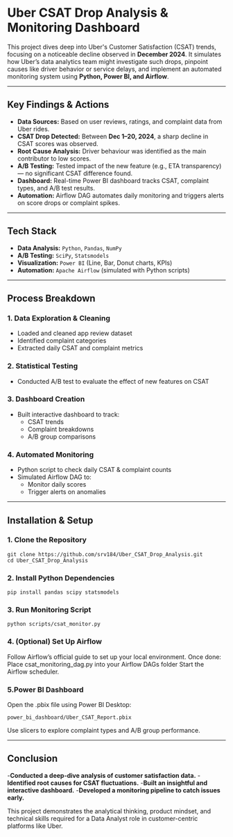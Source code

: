 # Uber CSAT Drop Analysis & Monitoring Dashboard

This project dives deep into Uber's Customer Satisfaction (CSAT) trends, focusing on a noticeable decline observed in **December 2024**. It simulates how Uber’s data analytics team might investigate such drops, pinpoint causes like driver behavior or service delays, and implement an automated monitoring system using **Python, Power BI, and Airflow**.

---

## Key Findings & Actions

- **Data Sources:** Based on user reviews, ratings, and complaint data from Uber rides.
- **CSAT Drop Detected:** Between **Dec 1–20, 2024**, a sharp decline in CSAT scores was observed.
- **Root Cause Analysis:** Driver behaviour was identified as the main contributor to low scores.
- **A/B Testing:** Tested impact of the new feature (e.g., ETA transparency) — no significant CSAT difference found.
- **Dashboard:** Real-time Power BI dashboard tracks CSAT, complaint types, and A/B test results.
- **Automation:** Airflow DAG automates daily monitoring and triggers alerts on score drops or complaint spikes.

---

## Tech Stack

- **Data Analysis:** `Python`, `Pandas`, `NumPy`
- **A/B Testing:** `SciPy`, `Statsmodels`
- **Visualization:** `Power BI` (Line, Bar, Donut charts, KPIs)
- **Automation:** `Apache Airflow` (simulated with Python scripts)

---

## Process Breakdown

### 1. Data Exploration & Cleaning
- Loaded and cleaned app review dataset
- Identified complaint categories
- Extracted daily CSAT and complaint metrics

### 2. Statistical Testing
- Conducted A/B test to evaluate the effect of new features on CSAT

### 3. Dashboard Creation
- Built interactive dashboard to track:
  - CSAT trends
  - Complaint breakdowns
  - A/B group comparisons

### 4. Automated Monitoring
- Python script to check daily CSAT & complaint counts
- Simulated Airflow DAG to:
  - Monitor daily scores
  - Trigger alerts on anomalies

---

## Installation & Setup

### 1. Clone the Repository
```
git clone https://github.com/srv184/Uber_CSAT_Drop_Analysis.git
cd Uber_CSAT_Drop_Analysis
```
### 2. Install Python Dependencies
```
pip install pandas scipy statsmodels
```
### 3. Run Monitoring Script
```
python scripts/csat_monitor.py
```
### 4. (Optional) Set Up Airflow
Follow Airflow’s official guide to set up your local environment.
Once done:
Place csat_monitoring_dag.py into your Airflow DAGs folder
Start the Airflow scheduler.
### 5.Power BI Dashboard
Open the .pbix file using Power BI Desktop:
```
power_bi_dashboard/Uber_CSAT_Report.pbix
```
Use slicers to explore complaint types and A/B group performance.

---

## Conclusion

-**Conducted a deep-dive analysis of customer satisfaction data.**
-**Identified root causes for CSAT fluctuations.**
-**Built an insightful and interactive dashboard.**
-**Developed a monitoring pipeline to catch issues early.**

This project demonstrates the analytical thinking, product mindset, and technical skills required for a Data Analyst role in customer-centric platforms like Uber.
